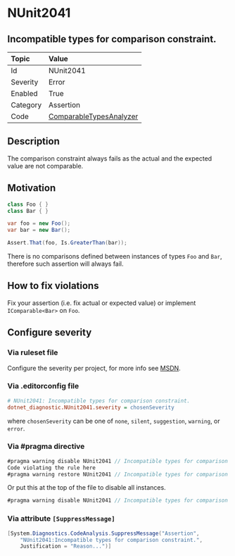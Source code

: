 # NUnit2041

## Incompatible types for comparison constraint.

| Topic    | Value
| :--      | :--
| Id       | NUnit2041
| Severity | Error
| Enabled  | True
| Category | Assertion
| Code     | [ComparableTypesAnalyzer](https://github.com/nunit/nunit.analyzers/blob/master/src/nunit.analyzers/ComparableTypes/ComparableTypesAnalyzer.cs)

## Description

The comparison constraint always fails as the actual and the expected value are not comparable.

## Motivation

```csharp
class Foo { }
class Bar { }

var foo = new Foo();
var bar = new Bar();

Assert.That(foo, Is.GreaterThan(bar));
```

There is no comparisons defined between instances of types `Foo` and `Bar`, therefore such assertion will always fail.

## How to fix violations

Fix your assertion (i.e. fix actual or expected value) or implement `IComparable<Bar>` on `Foo`.

<!-- start generated config severity -->
## Configure severity

### Via ruleset file

Configure the severity per project, for more info see [MSDN](https://msdn.microsoft.com/en-us/library/dd264949.aspx).

### Via .editorconfig file

```ini
# NUnit2041: Incompatible types for comparison constraint.
dotnet_diagnostic.NUnit2041.severity = chosenSeverity
```

where `chosenSeverity` can be one of `none`, `silent`, `suggestion`, `warning`, or `error`.

### Via #pragma directive

```csharp
#pragma warning disable NUnit2041 // Incompatible types for comparison constraint.
Code violating the rule here
#pragma warning restore NUnit2041 // Incompatible types for comparison constraint.
```

Or put this at the top of the file to disable all instances.

```csharp
#pragma warning disable NUnit2041 // Incompatible types for comparison constraint.
```

### Via attribute `[SuppressMessage]`

```csharp
[System.Diagnostics.CodeAnalysis.SuppressMessage("Assertion",
    "NUnit2041:Incompatible types for comparison constraint.",
    Justification = "Reason...")]
```
<!-- end generated config severity -->
